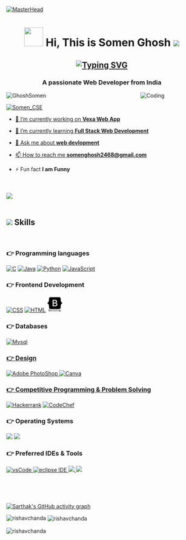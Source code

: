  [![MasterHead](https://firebasestorage.googleapis.com/v0/b/flexi-coding.appspot.com/o/dempgi7-520f8d5f-63d4-4453-8822-dbc149ae27f8.gif?alt=media&token=91c0c7b2-93c3-4029-b011-1a8703c5730d)](https://rishavchanda.io)
<h1 align="center"><img src="https://i.pinimg.com/originals/00/4b/17/004b173f6e3d6843df10114e087f30a8.gif" width="50" height="50" /> Hi, This is Somen Ghosh <img src="https://media.giphy.com/media/hvRJCLFzcasrR4ia7z/giphy.gif" width="35"></h1>
<h2 align="center"><a href="https://git.io/typing-svg"><img src="https://readme-typing-svg.demolab.com?font=Fira+Code&weight=100&size=15&pause=1000&width=435&lines=Welcome+to+my+GitHub+Profile+!!+;A+Computer+Science+Engineering+Student;Programming+Enthusiast;A+Frontend+Web+Developer;Fond+of+New+Technologies" alt="Typing SVG" /></a>
<h3 align="center">A passionate Web Developer from India</h3>
  
<img align="right" alt="Coding" width="150" src="https://cdn.dribbble.com/users/1162077/screenshots/3848914/programmer.gif">


<p align="left"> <img src="https://komarev.com/ghpvc/?username=GhoshSomen&label=Profile%20views&color=0e75b6&style=flat" alt="GhoshSomen" /> </p>

<p align="left"> <a href="https://twitter.com/Somen_CSE" target="blank"><img src="https://img.shields.io/twitter/follow/Somen_CSE?logo=twitter&style=for-the-badge" alt="Somen_CSE"  </p>

- 🔭 I’m currently working on **Vexa Web App**

- 🌱 I’m currently learning **Full Stack Web Development**

- 💬 Ask me about **web devlopment**

- 📫 How to reach me **somenghosh2468@gmail.com**

- ⚡ Fun fact **I am Funny**

<br><br>
<img src="https://user-images.githubusercontent.com/73097560/115834477-dbab4500-a447-11eb-908a-139a6edaec5c.gif"><br><br>
## <img src="https://media2.giphy.com/media/QssGEmpkyEOhBCb7e1/giphy.gif?cid=ecf05e47a0n3gi1bfqntqmob8g9aid1oyj2wr3ds3mg700bl&rid=giphy.gif" width ="25"><b> Skills</b>
<br>

### 👉 Programming languages 
<p>
    <a href="#"><img alt="C" src="https://img.shields.io/badge/C%20-%232370ED.svg?style=for-the-badge&logo=c&logoColor=white"></a>
     <a href="#"><img alt="Java" src="https://img.shields.io/badge/Java-ED8B00?style=for-the-badge&logo=java&logoColor=white"></a>
    <a href="#"><img alt="Python" src="https://img.shields.io/badge/Python%20-%2314354C.svg?style=for-the-badge&logo=python&logoColor=white"></a>
    <a href="#"><img alt="JavaScript" src="https://img.shields.io/badge/JavaScript%20-%23F7DF1E.svg?style=for-the-badge&logo=javascript&logoColor=black"></a>
</p>

### 👉 Frontend Development
   <p>
    <a href="#"><img alt="CSS" src="https://img.shields.io/badge/CSS%20-%231572B6.svg?style=for-the-badge&logo=css3&logoColor=white"></a>
    <a href="#"><img alt="HTML" src="https://img.shields.io/badge/HTML%20-%23E34F26.svg?style=for-the-badge&logo=html5&logoColor=white"></a>
    <a href="https://getbootstrap.com" target="_blank" rel="noreferrer"> <img src="https://raw.githubusercontent.com/devicons/devicon/master/icons/bootstrap/bootstrap-plain-wordmark.svg" alt="bootstrap" width="40" height="40"/> </a>
   </p>
   
### 👉 Databases
 
<p align="left">
 <a href="https://www.mysql.com/" target="_blank"> 
    <img src="https://img.shields.io/badge/MySQL-005C84?style=for-the-badge&logo=mysql&logoColor=white"
      alt="Mysql"/>
  
 ### 👉 Design
 <p align="left">
 
  <a href="https://www.adobe.com/in/products/photoshop/" target="_blank"> 
    <img src="https://img.shields.io/badge/Adobe%20Photoshop-31A8FF?style=for-the-badge&logo=Adobe%20Photoshop&logoColor=black"
      alt="Adobe PhotoShop"/>  
   
   <a href="https://www.canva.com/en_in/" target="_blank"> 
    <img src="https://img.shields.io/badge/Canva-%2300C4CC.svg?&style=for-the-badge&logo=Canva&logoColor=white"
      alt="Canva"/>
    
   ### 👉 Competitive Programming & Problem Solving
 
<p>
    <a href="https://www.hackerrank.com/dashboard" target="_blank"><img alt = "Hackerrank" src="https://img.shields.io/badge/hackerrank-%232EC866.svg?style=for-the-badge&logo=hackerrank&logoColor=white" /></a>
    <a href="(https://www.codechef.com/users/somenghosh_456)" target="_blank"><img alt = "CodeChef" src="https://img.shields.io/badge/codechef-%235B4638.svg?style=for-the-badge&logo=codechef&logoColor=white" /></a>
</p>

### 👉 Operating Systems

<p>
    <a href="#"><img src="https://img.shields.io/badge/Linux-FCC624?style=for-the-badge&logo=linux&logoColor=black"></a>
    <a href="#"><img src="https://img.shields.io/badge/Windows-0078D6?style=for-the-badge&logo=windows&logoColor=white"></a>
</p>

 ### 👉 Preferred IDEs  & Tools
 
<p>
    <a href="https://code.visualstudio.com/" target="_blank">
    <img src="https://img.shields.io/badge/vscode-007ACC.svg?style=for-the-badge&logo=visualstudiocode&logoColor=white" alt="vsCode"/> 
  </a>
    <a href="https://eclipse.org" target="_blank">
    <img src="https://img.shields.io/badge/eclipse-2C2255.svg?style=for-the-badge&logo=eclipse&logoColor=white" alt="eclipse IDE"/> 
  </a>
  <a href="https://www.jetbrains.com/idea/" target="_blank">
    <img src="https://img.shields.io/badge/IntelliJ_IDEA-000000.svg?style=for-the-badge&logo=intellij-idea&logoColor=white"/> 
  </a>
  <a href="https://git-scm.com//" target="_blank">
    <img src="https://img.shields.io/badge/git-scm-000000.svg?style=for-the-badge&logo=intellij-idea&logoColor=white"/> 
  </a>
  
    
</p>
<br/>
<br><br>
    
      
  
   

[![Sarthak's GitHub activity graph](https://activity-graph.herokuapp.com/graph?username=GhoshSomen&&theme=xcode)](https://github.com/GhoshSomen)

<p><img align="left" src="https://github-readme-stats.vercel.app/api/top-langs?username=rishavchanda&show_icons=true&locale=en&layout=compact&theme=tokyonight" alt="rishavchanda" /></p>

<p>&nbsp;<img align="center" src="https://github-readme-stats.vercel.app/api?username=rishavchanda&show_icons=true&locale=en&theme=tokyonight" alt="rishavchanda" /></p>

<p><img align="center" src="https://github-readme-streak-stats.herokuapp.com/?user=rishavchanda&&theme=tokyonight" alt="rishavchanda" /></p>
